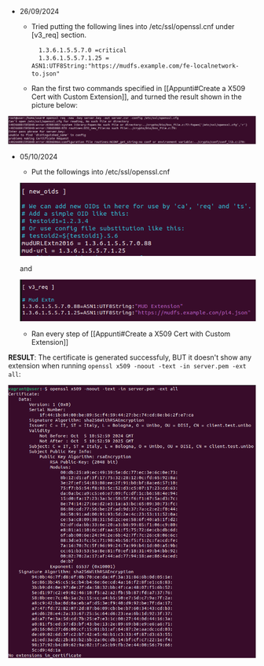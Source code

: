 
- 26/09/2024
	- Tried putting the following lines into /etc/ssl/openssl.cnf under [v3_req] section.
	  
		    
			1.3.6.1.5.5.7.0 =critical
			1.3.6.1.5.5.7.1.25 = ASN1:UTF8String:"https://mudfs.example.com/fe-localnetwork-to.json"
	-  Ran the first two commands specified in [[Appunti#Create a X509 Cert with Custom Extension]], and turned the result shown in the picture below:
	  
	
![First try result](src/first_try_res.png)

 - 05/10/2024
	 - Put the followings into /etc/ssl/openssl.cnf

	![Second try result 1](src/sec_try_res_1.png)
	
 	and

	![Second try result 2 ](src/sec_try_res_2.png)
	
	 - Ran every step of [[Appunti#Create a X509 Cert with Custom Extension]]
	
**RESULT**: The certificate is generated successfuly, BUT it doesn't show any extension when running `openssl x509 -noout -text -in server.pem -ext all`:

![Second try result 3](src/sec_try_res_3.png)
